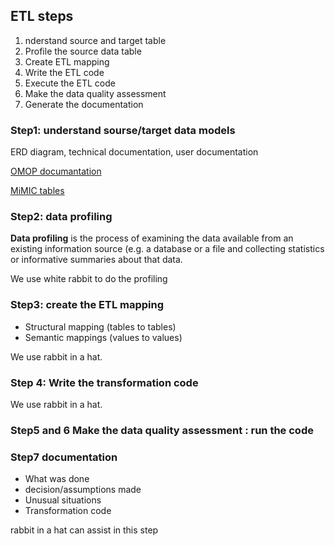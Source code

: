## ETL steps

1. nderstand source and target table
2. Profile the source data table
3. Create ETL mapping 
4. Write the ETL code
5. Execute the ETL code
6. Make the data quality assessment
7. Generate the documentation 



### Step1: understand sourse/target data models

ERD diagram, technical documentation, user documentation

[OMOP documantation](https://github.com/OHDSI/CommonDataModel/wiki/PERSON)

[MiMIC tables](https://mimic.physionet.org/mimictables/)



### Step2: data profiling 

**Data profiling** is the process of examining the data available from an existing information source (e.g. a database or a file and collecting statistics or informative summaries about that data.

We use white rabbit to do the profiling 

### Step3: create the ETL mapping 

* Structural mapping (tables to tables) 
* Semantic mappings (values to values)

We use rabbit in a hat. 

### Step 4: Write the transformation code

We use rabbit in a hat. 

### Step5 and 6 Make the data quality assessment : run the code

### Step7 documentation 

* What was done 
* decision/assumptions made
* Unusual situations
* Transformation code

rabbit in a hat can assist in this step 








